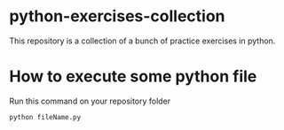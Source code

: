 # python-exercises-collection
This repository is a collection of a bunch of practice exercises in python.

# How to execute some python file
Run this command on your repository folder
```bash
python fileName.py
```
